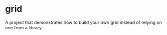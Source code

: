 grid
====

A project that demonstrates how to build your own grid instead of relying on one from a library
